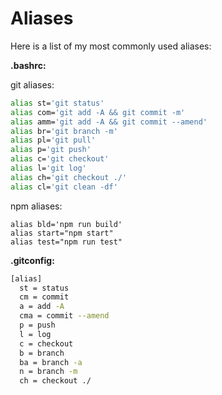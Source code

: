 # Aliases

Here is a list of my most commonly used aliases:

__.bashrc:__

git aliases:

```bash
alias st='git status'
alias com='git add -A && git commit -m'
alias amm='git add -A && git commit --amend'
alias br='git branch -m'
alias pl='git pull'
alias p='git push'
alias c='git checkout'
alias l='git log'
alias ch='git checkout ./'
alias cl='git clean -df'
```

npm aliases:
```
alias bld='npm run build'
alias start="npm start"
alias test="npm run test"
```

__.gitconfig:__

```bash
[alias]
  st = status
  cm = commit
  a = add -A
  cma = commit --amend
  p = push
  l = log
  c = checkout
  b = branch
  ba = branch -a
  n = branch -m
  ch = checkout ./
```